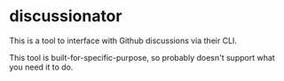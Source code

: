 # discussionator

This is a tool to interface with Github discussions via their CLI.

This tool is built-for-specific-purpose, so probably doesn't support what you need it to do.
